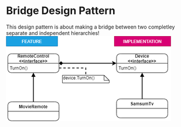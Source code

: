 ﻿# Bridge Design Pattern
This design pattern is about making a bridge between two completley separate and independent hierarchies!
![Bride Pattern Diagram](BridgePattern.png)